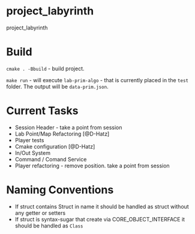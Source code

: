 # project_labyrinth
project_labyrinth



# Build 

``` cmake . -Bbuild ``` - build project. 

``` make run ``` - will execute `lab-prim-algo` - that is currently placed in the `test` folder. The output will be `data-prim.json`.   

# Current Tasks

- Session Header - take a point from session
- Lab Point/Map Refactoring [@D-Hatz]
- Player tests 
- Cmake configuration [@D-Hatz]
- In/Out System
- Command / Comand Service
- Player refactoring - remove position. take a point from session



# Naming Conventions

- If struct contains Struct in name it should be handled as struct without any getter or setters
- If struct is syntax-sugar that create via CORE_OBJECT_INTERFACE it should be handled as `Class` 
